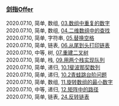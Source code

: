 ### [剑指Offer](https://leetcode-cn.com/problemset/lcof/)

2020.07.10, 简单, 数组, [03.数组中重复的数字](https://leetcode-cn.com/problems/shu-zu-zhong-zhong-fu-de-shu-zi-lcof/)  
2020.07.10, 简单, 数组, [04.二维数组中的查找](https://leetcode-cn.com/problems/er-wei-shu-zu-zhong-de-cha-zhao-lcof/)  
2020.07.10, 简单, 字符串, [05.替换空格](https://leetcode-cn.com/problems/ti-huan-kong-ge-lcof/)  
2020.07.10, 简单, 链表, [06.从尾到头打印链表](https://leetcode-cn.com/problems/cong-wei-dao-tou-da-yin-lian-biao-lcof/)  
2020.07.10, 中等, 树, [07.重建二叉树](https://leetcode-cn.com/problems/zhong-jian-er-cha-shu-lcof/)  
2020.07.10, 简单, 栈, [09.用两个栈实现队列](https://leetcode-cn.com/problems/yong-liang-ge-zhan-shi-xian-dui-lie-lcof/)  
2020.07.10, 简单, 递归, [10.1斐波那契数列](https://leetcode-cn.com/problems/fei-bo-na-qi-shu-lie-lcof/)  
2020.07.10, 简单, 递归, [10.2青蛙跳台阶问题](https://leetcode-cn.com/problems/qing-wa-tiao-tai-jie-wen-ti-lcof/)  
2020.07.10, 简单, 数组, [11.旋转数组的最小数字](https://leetcode-cn.com/problems/xuan-zhuan-shu-zu-de-zui-xiao-shu-zi-lcof/)  
2020.07.10, 中等, 递归, [12.矩阵中的路径](https://leetcode-cn.com/problems/ju-zhen-zhong-de-lu-jing-lcof/)  
2020.07.10, 简单, 链表, [24.反转链表](https://leetcode-cn.com/problems/fan-zhuan-lian-biao-lcof/)  

